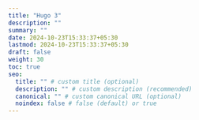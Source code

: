 ```yaml
---
title: "Hugo 3"
description: ""
summary: ""
date: 2024-10-23T15:33:37+05:30
lastmod: 2024-10-23T15:33:37+05:30
draft: false
weight: 30
toc: true
seo:
  title: "" # custom title (optional)
  description: "" # custom description (recommended)
  canonical: "" # custom canonical URL (optional)
  noindex: false # false (default) or true
---
```

